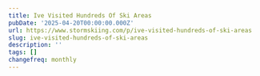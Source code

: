 ```yaml
---
title: Ive Visited Hundreds Of Ski Areas
pubDate: '2025-04-20T00:00:00.000Z'
url: https://www.stormskiing.com/p/ive-visited-hundreds-of-ski-areas
slug: ive-visited-hundreds-of-ski-areas
description: ''
tags: []
changefreq: monthly
---
```


<!-- Add post content below -->
